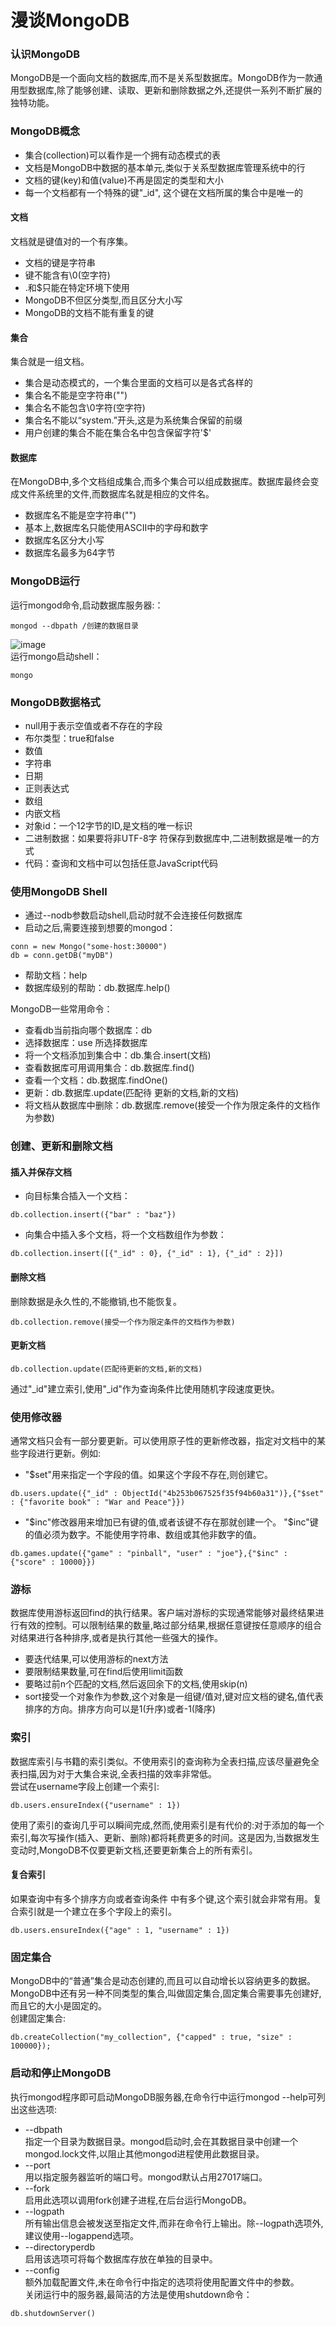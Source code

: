 # 漫谈MongoDB

### 认识MongoDB
MongoDB是一个面向文档的数据库,而不是关系型数据库。MongoDB作为一款通用型数据库,除了能够创建、读取、更新和删除数据之外,还提供一系列不断扩展的独特功能。
### MongoDB概念
- 集合(collection)可以看作是一个拥有动态模式的表
- 文档是MongoDB中数据的基本单元,类似于关系型数据库管理系统中的行
- 文档的键(key)和值(value)不再是固定的类型和大小
- 每一个文档都有一个特殊的键"_id", 这个键在文档所属的集合中是唯一的

#### 文档
文档就是键值对的一个有序集。
- 文档的键是字符串
- 键不能含有\0(空字符)
- .和$只能在特定环境下使用
- MongoDB不但区分类型,而且区分大小写
- MongoDB的文档不能有重复的键

#### 集合
集合就是一组文档。
- 集合是动态模式的，一个集合里面的文档可以是各式各样的
- 集合名不能是空字符串("")
- 集合名不能包含\0字符(空字符)
- 集合名不能以“system.”开头,这是为系统集合保留的前缀
- 用户创建的集合不能在集合名中包含保留字符'$'

#### 数据库
在MongoDB中,多个文档组成集合,而多个集合可以组成数据库。数据库最终会变成文件系统里的文件,而数据库名就是相应的文件名。
- 数据库名不能是空字符串("")
- 基本上,数据库名只能使用ASCII中的字母和数字
- 数据库名区分大小写
- 数据库名最多为64字节

### MongoDB运行
运行mongod命令,启动数据库服务器:：
```mongo
mongod --dbpath /创建的数据目录
```
![image](https://i.niupic.com/images/2017/10/11/Zjk8Lb.png)  
运行mongo启动shell：
```mongo
mongo
```

### MongoDB数据格式
- null用于表示空值或者不存在的字段
- 布尔类型：true和false
- 数值
- 字符串
- 日期
- 正则表达式
- 数组
- 内嵌文档
- 对象id：一个12字节的ID,是文档的唯一标识
- 二进制数据：如果要将非UTF-8字
符保存到数据库中,二进制数据是唯一的方式
- 代码：查询和文档中可以包括任意JavaScript代码

### 使用MongoDB Shell
- 通过--nodb参数启动shell,启动时就不会连接任何数据库
- 启动之后,需要连接到想要的mongod：
```
conn = new Mongo("some-host:30000")
db = conn.getDB("myDB")
```
- 帮助文档：help
- 数据库级别的帮助：db.数据库.help()

MongoDB一些常用命令：
- 查看db当前指向哪个数据库：db
- 选择数据库：use 所选择数据库
- 将一个文档添加到集合中：db.集合.insert(文档)
- 查看数据库可用调用集合：db.数据库.find()
- 查看一个文档：db.数据库.findOne()
- 更新：db.数据库.update(匹配待
更新的文档,新的文档)
- 将文档从数据库中删除：db.数据库.remove(接受一个作为限定条件的文档作为参数)

### 创建、更新和删除文档
#### 插入并保存文档
- 向目标集合插入一个文档：
```
db.collection.insert({"bar" : "baz"})
```
- 向集合中插入多个文档，将一个文档数组作为参数：
```
db.collection.insert([{"_id" : 0}, {"_id" : 1}, {"_id" : 2}])
```
#### 删除文档
删除数据是永久性的,不能撤销,也不能恢复。
```
db.collection.remove(接受一个作为限定条件的文档作为参数)
```
#### 更新文档
```
db.collection.update(匹配待更新的文档,新的文档)
```
通过"_id"建立索引,使用"_id"作为查询条件比使用随机字段速度更快。

### 使用修改器
通常文档只会有一部分要更新。可以使用原子性的更新修改器，指定对文档中的某些字段进行更新。例如:
- "$set"用来指定一个字段的值。如果这个字段不存在,则创建它。
```
db.users.update({"_id" : ObjectId("4b253b067525f35f94b60a31")},{"$set" : {"favorite book" : "War and Peace"}})
```
- "$inc"修改器用来增加已有键的值,或者该键不存在那就创建一个。  
"$inc"键的值必须为数字。不能使用字符串、数组或其他非数字的值。
```
db.games.update({"game" : "pinball", "user" : "joe"},{"$inc" : {"score" : 10000}})
```

### 游标
数据库使用游标返回find的执行结果。客户端对游标的实现通常能够对最终结果进行有效的控制。可以限制结果的数量,略过部分结果,根据任意键按任意顺序的组合对结果进行各种排序,或者是执行其他一些强大的操作。
- 要迭代结果,可以使用游标的next方法
- 要限制结果数量,可在find后使用limit函数
- 要略过前n个匹配的文档,然后返回余下的文档,使用skip(n)
- sort接受一个对象作为参数,这个对象是一组键/值对,键对应文档的键名,值代表排序的方向。排序方向可以是1(升序)或者-1(降序)

### 索引
数据库索引与书籍的索引类似。不使用索引的查询称为全表扫描,应该尽量避免全表扫描,因为对于大集合来说,全表扫描的效率非常低。  
尝试在username字段上创建一个索引:
```
db.users.ensureIndex({"username" : 1})
```
使用了索引的查询几乎可以瞬间完成,然而,使用索引是有代价的:对于添加的每一个索引,每次写操作(插入、更新、删除)都将耗费更多的时间。这是因为,当数据发生变动时,MongoDB不仅要更新文档,还要更新集合上的所有索引。
#### 复合索引
如果查询中有多个排序方向或者查询条件
中有多个键,这个索引就会非常有用。复合索引就是一个建立在多个字段上的索引。
```
db.users.ensureIndex({"age" : 1, "username" : 1})
```

### 固定集合
MongoDB中的“普通”集合是动态创建的,而且可以自动增长以容纳更多的数据。MongoDB中还有另一种不同类型的集合,叫做固定集合,固定集合需要事先创建好,而且它的大小是固定的。  
创建固定集合:
```
db.createCollection("my_collection", {"capped" : true, "size" : 100000});
```

### 启动和停止MongoDB
执行mongod程序即可启动MongoDB服务器,在命令行中运行mongod --help可列出这些选项:
- --dbpath  
指定一个目录为数据目录。mongod启动时,会在其数据目录中创建一个mongod.lock文件,以阻止其他mongod进程使用此数据目录。
- --port  
用以指定服务器监听的端口号。mongod默认占用27017端口。
- --fork  
启用此选项以调用fork创建子进程,在后台运行MongoDB。
- --logpath  
所有输出信息会被发送至指定文件,而非在命令行上输出。除--logpath选项外,建议使用--logappend选项。
- --directoryperdb  
启用该选项可将每个数据库存放在单独的目录中。
- --config  
额外加载配置文件,未在命令行中指定的选项将使用配置文件中的参数。  
关闭运行中的服务器,最简洁的方法是使用shutdown命令：
```
db.shutdownServer()
```